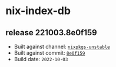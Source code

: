 # nix-index-db
## release 221003.8e0f159
- Built against channel: [`nixpkgs-unstable`](https://github.com/nixos/nixpkgs/tree/nixpkgs-unstable)
- Built against commit: [`8e0f159`](https://github.com/NixOS/nixpkgs/commit/8e0f159ff2d17faabbce0d60b14f50710e882eab)
- Build date: `2022-10-03`
